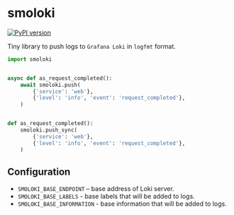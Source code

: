 # smoloki

[![PyPI version](https://badge.fury.io/py/smoloki.svg)](https://badge.fury.io/py/smoloki)

Tiny library to push logs to `Grafana Loki` in `logfmt` format.

```py
import smoloki


async def as_request_completed():
    await smoloki.push(
        {'service': 'web'},
        {'level': 'info', 'event': 'request_completed'},
    )


def as_request_completed():
    smoloki.push_sync(
        {'service': 'web'},
        {'level': 'info', 'event': 'request_completed'},
    )
```

## Configuration

- `SMOLOKI_BASE_ENDPOINT` – base address of Loki server.
- `SMOLOKI_BASE_LABELS` - base labels that will be added to logs.
- `SMOLOKI_BASE_INFORMATION` - base information that will be added to logs.
